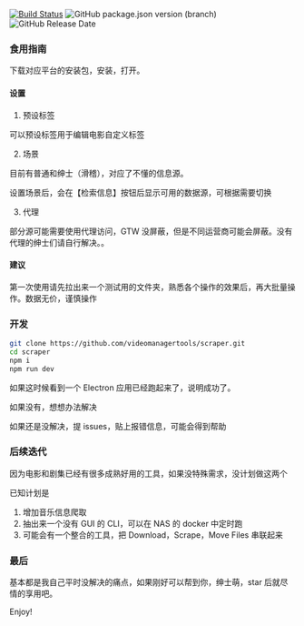 [![Build Status](https://travis-ci.org/videomanagertools/scraper.svg?branch=master)](https://travis-ci.org/videomanagertools/scraper)
![GitHub package.json version (branch)](https://img.shields.io/github/package-json/v/videomanagertools/scraper/master)
![GitHub Release Date](https://img.shields.io/github/release-date/videomanagertools/scraper)

### 食用指南

下载对应平台的安装包，安装，打开。

#### 设置

1. 预设标签

可以预设标签用于编辑电影自定义标签

2. 场景

目前有普通和绅士（滑稽），对应了不懂的信息源。

设置场景后，会在【检索信息】按钮后显示可用的数据源，可根据需要切换

3. 代理

部分源可能需要使用代理访问，GTW 没屏蔽，但是不同运营商可能会屏蔽。没有代理的绅士们请自行解决。。

#### 建议

第一次使用请先拉出来一个测试用的文件夹，熟悉各个操作的效果后，再大批量操作。数据无价，谨慎操作

### 开发

```bash
git clone https://github.com/videomanagertools/scraper.git
cd scraper
npm i
npm run dev
```

如果这时候看到一个 Electron 应用已经跑起来了，说明成功了。

如果没有，想想办法解决

如果还是没解决，提 issues，贴上报错信息，可能会得到帮助

### 后续迭代

因为电影和剧集已经有很多成熟好用的工具，如果没特殊需求，没计划做这两个

已知计划是

1. 增加音乐信息爬取
2. 抽出来一个没有 GUI 的 CLI，可以在 NAS 的 docker 中定时跑
3. 可能会有一个整合的工具，把 Download，Scrape，Move Files 串联起来

### 最后

基本都是我自己平时没解决的痛点，如果刚好可以帮到你，绅士萌，star 后就尽情的享用吧。

Enjoy!
